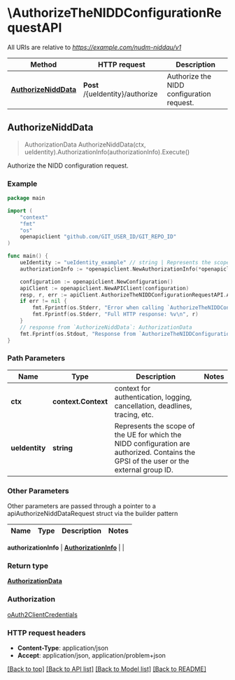 # \AuthorizeTheNIDDConfigurationRequestAPI

All URIs are relative to *https://example.com/nudm-niddau/v1*

Method | HTTP request | Description
------------- | ------------- | -------------
[**AuthorizeNiddData**](AuthorizeTheNIDDConfigurationRequestAPI.md#AuthorizeNiddData) | **Post** /{ueIdentity}/authorize | Authorize the NIDD configuration request.



## AuthorizeNiddData

> AuthorizationData AuthorizeNiddData(ctx, ueIdentity).AuthorizationInfo(authorizationInfo).Execute()

Authorize the NIDD configuration request.

### Example

```go
package main

import (
	"context"
	"fmt"
	"os"
	openapiclient "github.com/GIT_USER_ID/GIT_REPO_ID"
)

func main() {
	ueIdentity := "ueIdentity_example" // string | Represents the scope of the UE for which the NIDD configuration are authorized. Contains the GPSI of the user or the external group ID.
	authorizationInfo := *openapiclient.NewAuthorizationInfo(*openapiclient.NewSnssai(int32(123)), "Dnn_example", "MtcProviderInformation_example", "AuthUpdateCallbackUri_example") // AuthorizationInfo | 

	configuration := openapiclient.NewConfiguration()
	apiClient := openapiclient.NewAPIClient(configuration)
	resp, r, err := apiClient.AuthorizeTheNIDDConfigurationRequestAPI.AuthorizeNiddData(context.Background(), ueIdentity).AuthorizationInfo(authorizationInfo).Execute()
	if err != nil {
		fmt.Fprintf(os.Stderr, "Error when calling `AuthorizeTheNIDDConfigurationRequestAPI.AuthorizeNiddData``: %v\n", err)
		fmt.Fprintf(os.Stderr, "Full HTTP response: %v\n", r)
	}
	// response from `AuthorizeNiddData`: AuthorizationData
	fmt.Fprintf(os.Stdout, "Response from `AuthorizeTheNIDDConfigurationRequestAPI.AuthorizeNiddData`: %v\n", resp)
}
```

### Path Parameters


Name | Type | Description  | Notes
------------- | ------------- | ------------- | -------------
**ctx** | **context.Context** | context for authentication, logging, cancellation, deadlines, tracing, etc.
**ueIdentity** | **string** | Represents the scope of the UE for which the NIDD configuration are authorized. Contains the GPSI of the user or the external group ID. | 

### Other Parameters

Other parameters are passed through a pointer to a apiAuthorizeNiddDataRequest struct via the builder pattern


Name | Type | Description  | Notes
------------- | ------------- | ------------- | -------------

 **authorizationInfo** | [**AuthorizationInfo**](AuthorizationInfo.md) |  | 

### Return type

[**AuthorizationData**](AuthorizationData.md)

### Authorization

[oAuth2ClientCredentials](../README.md#oAuth2ClientCredentials)

### HTTP request headers

- **Content-Type**: application/json
- **Accept**: application/json, application/problem+json

[[Back to top]](#) [[Back to API list]](../README.md#documentation-for-api-endpoints)
[[Back to Model list]](../README.md#documentation-for-models)
[[Back to README]](../README.md)

